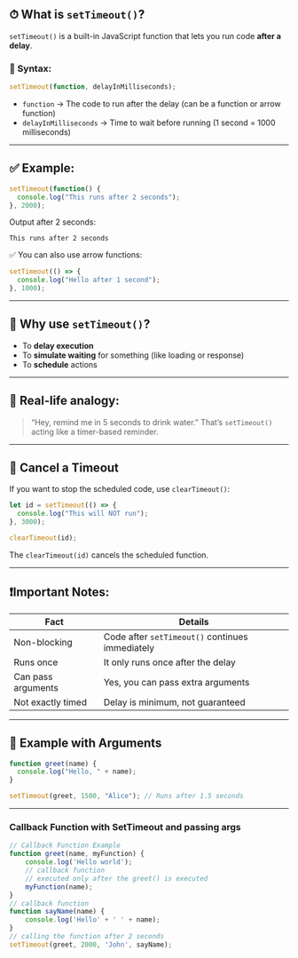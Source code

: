 
## ⏱ What is `setTimeout()`?

`setTimeout()` is a built-in JavaScript function that lets you run code **after a delay**.

### 🧠 Syntax:

```javascript
setTimeout(function, delayInMilliseconds);
```

* `function` → The code to run after the delay (can be a function or arrow function)
* `delayInMilliseconds` → Time to wait before running (1 second = 1000 milliseconds)

---

## ✅ Example:

```javascript
setTimeout(function() {
  console.log("This runs after 2 seconds");
}, 2000);
```

Output after 2 seconds:

```
This runs after 2 seconds
```

✅ You can also use arrow functions:

```javascript
setTimeout(() => {
  console.log("Hello after 1 second");
}, 1000);
```

---

## 🧩 Why use `setTimeout()`?

* To **delay execution**
* To **simulate waiting** for something (like loading or response)
* To **schedule** actions

---

## 📌 Real-life analogy:

> “Hey, remind me in 5 seconds to drink water.”
> That’s `setTimeout()` acting like a timer-based reminder.

---

## 🔄 Cancel a Timeout

If you want to stop the scheduled code, use `clearTimeout()`:

```javascript
let id = setTimeout(() => {
  console.log("This will NOT run");
}, 3000);

clearTimeout(id);
```

The `clearTimeout(id)` cancels the scheduled function.

---

## ❗Important Notes:

| Fact               | Details                                         |
| ------------------ | ----------------------------------------------- |
| Non-blocking       | Code after `setTimeout()` continues immediately |
| Runs once          | It only runs once after the delay               |
| Can pass arguments | Yes, you can pass extra arguments               |
| Not exactly timed  | Delay is minimum, not guaranteed                |

---

## 🧪 Example with Arguments

```javascript
function greet(name) {
  console.log("Hello, " + name);
}

setTimeout(greet, 1500, "Alice"); // Runs after 1.5 seconds
```

---

### Callback Function with SetTimeout and  passing args
```js
// Callback Function Example
function greet(name, myFunction) {
    console.log('Hello world');
    // callback function
    // executed only after the greet() is executed
    myFunction(name);
}
// callback function
function sayName(name) {
    console.log('Hello' + ' ' + name);
}
// calling the function after 2 seconds
setTimeout(greet, 2000, 'John', sayName);
```
